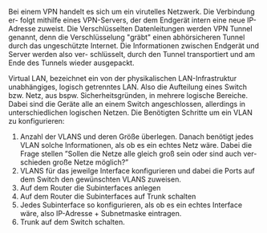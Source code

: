 Bei einem VPN handelt es sich um ein virutelles Netzwerk. Die Verbindung er-
folgt mithilfe eines VPN-Servers, der dem Endgerät intern eine neue IP-Adresse
zuweist. Die Verschlüsselten Datenleitungen werden VPN Tunnel genannt, denn
die Verschlüsselung "gräbt" einen abhörsicheren Tunnel durch das ungeschützte
Internet. Die Informationen zwischen Endgerät und Server werden also ver-
schlüsselt, durch den Tunnel transportiert und am Ende des Tunnels wieder
ausgepackt.

Virtual LAN, bezeichnet ein von der physikalischen LAN-Infrastruktur unabhängiges,
logisch getrenntes LAN. Also die Aufteilung eines Switch bzw. Netz, aus bspw.
Sicherheitsgründen, in mehrere logische Bereiche. Dabei sind die Geräte alle an
einem Switch angeschlossen, allerdings in unterschiedlichen logischen Netzen.
Die Benötigten Schritte um ein VLAN zu konfigurieren:
1. Anzahl der VLANS und deren Größe überlegen. Danach benötigt jedes
VLAN solche Informationen, als ob es ein echtes Netz wäre. Dabei die
Frage stellen ”Sollen die Netze alle gleich groß sein oder sind auch ver-
schieden große Netze möglich?”
2. VLANS für das jeweilge Interface konfigurieren und dabei die Ports auf
dem Switch den gewünschten VLANS zuweisen.
3. Auf dem Router die Subinterfaces anlegen
4. Auf dem Router die Subinterfaces auf Trunk schalten
5. Jedes Subinterface so konfigurieren, als ob es ein echtes Interface wäre,
also IP-Adresse + Subnetmaske eintragen.
6. Trunk auf dem Switch schalten.